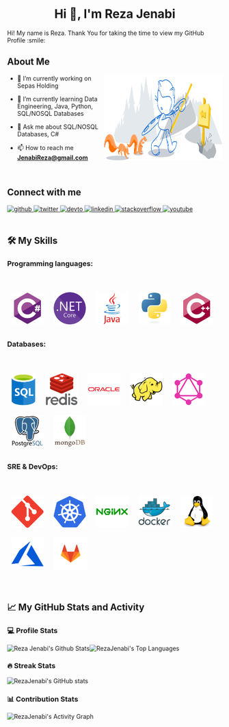 <h1 align="center">Hi 👋, I'm Reza Jenabi</h1>
<p align='center'></p>



<div size='20px'> Hi! My name is Reza. Thank You for taking the time to view my GitHub Profile :smile: 
</div>

<h2> About Me </h2>

<dev style="display:block;">
<img width="55%" height="200px" align="right" style="display: block;" alt="Github" src="Images/git-header.svg" />

- 🔭 I’m currently working on  Sepas Holding
  
- 🌱 I’m currently learning Data Engineering, Java, Python, SQL/NOSQL Databases
  
- 💬 Ask me about SQL/NOSQL Databases, C#
  
- 📫 How to reach me **JenabiReza@gmail.com**
</dev>

&emsp; 


<div style="display:block">
 

## Connect with me  
<div>
<a href="https://github.com/RezaJenabi" target="_blank">
<img src=https://img.shields.io/badge/github-%2324292e.svg?&style=for-the-badge&logo=github&logoColor=white alt=github style="margin-bottom: 5px;" />
</a>
<a href="https://twitter.com/Reza_Jenabi" target="_blank">
<img src=https://img.shields.io/badge/twitter-%2300acee.svg?&style=for-the-badge&logo=twitter&logoColor=white alt=twitter style="margin-bottom: 5px;" />
</a>
<a href="https://dev.to/RezaJenabi" target="_blank">
<img src=https://img.shields.io/badge/dev.to-%2308090A.svg?&style=for-the-badge&logo=dev.to&logoColor=white alt=devto style="margin-bottom: 5px;" />
</a>
<a href="https://linkedin.com/in/RezaJenabi" target="_blank">
<img src=https://img.shields.io/badge/linkedin-%231E77B5.svg?&style=for-the-badge&logo=linkedin&logoColor=white alt=linkedin style="margin-bottom: 5px;" />
</a>
<a href="https://stackoverflow.com/users/9549856" target="_blank">
<img src=https://img.shields.io/badge/stackoverflow-%23F28032.svg?&style=for-the-badge&logo=stackoverflow&logoColor=white alt=stackoverflow style="margin-bottom: 5px;" />
</a>
<a href="https://www.youtube.com/user/RezaJenabi" target="_blank">
<img src=https://img.shields.io/badge/youtube-%23EE4831.svg?&style=for-the-badge&logo=youtube&logoColor=white alt=youtube style="margin-bottom: 5px;" />
</a>  
</div>  
  

<br/>  

## 🛠️ My Skills
### Programming languages:
&emsp;
<div>  
<a href="https://docs.microsoft.com/en-us/dotnet/csharp/" target="_blank"><img style="margin: 10px" src="Images/csharp-original.svg" alt="C#" height="75" /></a>  
<a href="https://dotnet.microsoft.com/download" target="_blank"><img style="margin: 10px" src="Images/dotnetcore.png" alt=".Net Core" height="75" /></a>  
<a href="https://www.java.com/" target="_blank"><img style="margin: 10px" src="Images/java-original-wordmark.svg" alt="Java" height="75" /></a>  
<a href="https://www.python.org/" target="_blank"><img style="margin: 10px" src="Images/python-original.svg" alt="Python" height="75" /></a>  
<a href="https://www.cplusplus.com/" target="_blank"><img style="margin: 10px" src="Images/cplusplus-original.svg" alt="C++" height="75" /></a>  
</div>


### Databases:
&emsp;
<div>  
<a href="~" target="_blank"><img style="margin: 10px" src="Images/microsoft-sql-server.png" alt="sql server" height="75" /></a>  
<a href="https://redis.io/" target="_blank"><img style="margin: 10px" src="Images/redis-original-wordmark.svg" alt="Redis" height="75" /></a>  
<a href="https://www.oracle.com/in/index.html" target="_blank"><img style="margin: 10px" src="Images/oracle-original.svg" alt="Oracle" height="75" /></a>  
<a href="https://hadoop.apache.org/" target="_blank"><img style="margin: 10px" src="Images/apache_hadoop-icon.svg" alt="Hadoop" height="75" /></a>  
<a href="https://graphql.org/" target="_blank"><img style="margin: 10px" src="Images/graphql.png" alt="GraphQL" height="75" /></a>  
<a href="https://www.postgresql.org/" target="_blank"><img style="margin: 10px" src="Images/postgresql-original-wordmark.svg" alt="PostgreSQL" height="75" /></a>  
<a href="https://www.mongodb.com/" target="_blank"><img style="margin: 10px" src="Images/mongodb-original-wordmark.svg" alt="MongoDB" height="75" /></a>  
</div>

### SRE & DevOps:
&emsp;
<div>  
<a href="https://github.com/" target="_blank"><img style="margin: 10px" src="Images/git-scm-icon.svg" alt="Git" height="75" /></a>  
<a href="https://kubernetes.io/" target="_blank"><img style="margin: 10px" src="Images/kubernetes-icon.svg" alt="Kubernetes" height="75" /></a>  
<a href="https://www.nginx.com/" target="_blank"><img style="margin: 10px" src="Images/nginx-original.svg" alt="Nginx" height="75" /></a>  
<a href="https://www.docker.com/" target="_blank"><img style="margin: 10px" src="Images/docker-original-wordmark.svg" alt="Docker" height="75" /></a>  
<a href="https://www.linux.org/" target="_blank"><img style="margin: 10px" src="Images/linux-original.svg" alt="Linux" height="75" /></a>  
<a href="https://azure.microsoft.com/en-in/" target="_blank"><img style="margin: 10px" src="Images/microsoft_azure-icon.svg" alt="Azure" height="75" /></a>  
<a href="https://about.gitlab.com/" target="_blank"><img style="margin: 10px" src="Images/gitlab.svg" alt="GitLab" height="75" /></a>  
</div>


&emsp;

## 📈 My GitHub Stats and Activity

### 💻 Profile Stats

<img alt="Reza Jenabi's Github Stats" src="https://github-readme-stats.vercel.app/api/?username=RezaJenabi&show_icons=true&include_all_commits=true&count_private=true&theme=react&hide_border=true&bg_color=1F222E&title_color=F85D7F&icon_color=F8D866" height="192px"/><img alt="RezaJenabi's Top Languages" src="https://github-readme-stats.vercel.app/api/top-langs/?username=RezaJenabi&langs_count=8&layout=compact&theme=react&hide_border=true&bg_color=1F222E&title_color=F85D7F&icon_color=F8D866" height="192px"/>




### 🔥 Streak Stats

![RezaJenabi's GitHub stats](https://github-readme-streak-stats.herokuapp.com/?user=RezaJenabi&theme=tokyonight)

### 📊 Contribution Stats

<img alt="RezaJenabi's Activity Graph" src="https://github-readme-activity-graph.cyclic.app/graph/?username=RezaJenabi&bg_color=1F222E&color=F8D866&line=F85D7F&point=FFFFFF&hide_border=true" />



